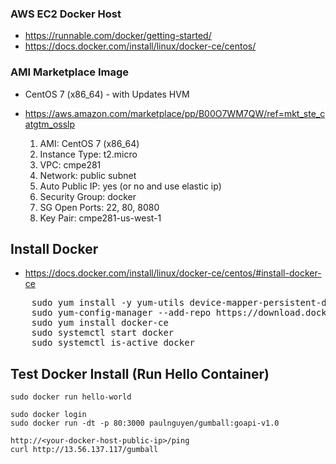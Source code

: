 

### AWS EC2 Docker Host

* https://runnable.com/docker/getting-started/
* https://docs.docker.com/install/linux/docker-ce/centos/

### AMI Marketplace Image

* CentOS 7 (x86_64) - with Updates HVM
* https://aws.amazon.com/marketplace/pp/B00O7WM7QW/ref=mkt_ste_catgtm_osslp

	1. AMI:            	CentOS 7 (x86_64)
	2. Instance Type:   t2.micro
	3. VPC:             cmpe281
	4. Network:         public subnet
	5. Auto Public IP:  yes (or no and use elastic ip)
	6. Security Group:  docker 
	7. SG Open Ports:   22, 80, 8080
	8. Key Pair:        cmpe281-us-west-1


## Install Docker

* https://docs.docker.com/install/linux/docker-ce/centos/#install-docker-ce

<pre>
	sudo yum install -y yum-utils device-mapper-persistent-data lvm2
	sudo yum-config-manager --add-repo https://download.docker.com/linux/centos/docker-ce.repo
	sudo yum install docker-ce
	sudo systemctl start docker
	sudo systemctl is-active docker
</pre>

## Test Docker Install (Run Hello Container)

	sudo docker run hello-world

	sudo docker login
	sudo docker run -dt -p 80:3000 paulnguyen/gumball:goapi-v1.0

	http://<your-docker-host-public-ip>/ping
	curl http://13.56.137.117/gumball
